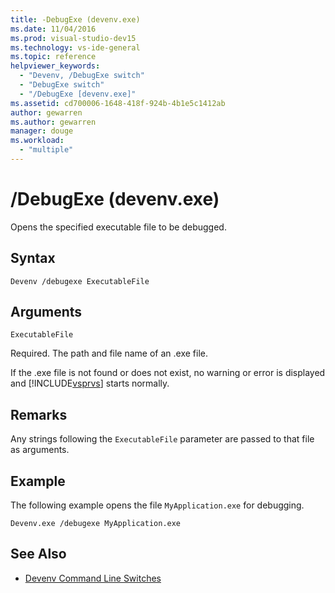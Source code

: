 ```yaml
---
title: -DebugExe (devenv.exe)
ms.date: 11/04/2016
ms.prod: visual-studio-dev15
ms.technology: vs-ide-general
ms.topic: reference
helpviewer_keywords:
  - "Devenv, /DebugExe switch"
  - "DebugExe switch"
  - "/DebugExe [devenv.exe]"
ms.assetid: cd700006-1648-418f-924b-4b1e5c1412ab
author: gewarren
ms.author: gewarren
manager: douge
ms.workload:
  - "multiple"
---
```

# /DebugExe (devenv.exe)
Opens the specified executable file to be debugged.

## Syntax

```
Devenv /debugexe ExecutableFile
```

## Arguments
 `ExecutableFile`

 Required. The path and file name of an .exe file.

 If the .exe file is not found or does not exist, no warning or error is displayed and [!INCLUDE[vsprvs](../../code-quality/includes/vsprvs_md.md)] starts normally.

## Remarks
 Any strings following the `ExecutableFile` parameter are passed to that file as arguments.

## Example
 The following example opens the file `MyApplication.exe` for debugging.

```
Devenv.exe /debugexe MyApplication.exe
```

## See Also

- [Devenv Command Line Switches](../../ide/reference/devenv-command-line-switches.md)